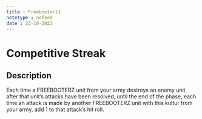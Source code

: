 ```yaml
---
title : Freebooterz1
notetype : nofeed
date : 23-10-2021
---
```


# Competitive Streak
## Description

Each time a FREEBOOTERZ unit from your army destroys an enemy unit, after that unit’s attacks have been resolved, until the end of the phase, each time an attack is made by another FREEBOOTERZ unit with this kultur from your army, add 1 to that attack’s hit roll.